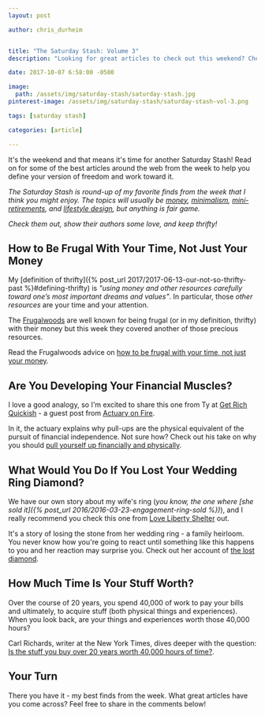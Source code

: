 ```yaml
---
layout: post

author: chris_durheim


title: "The Saturday Stash: Volume 3"
description: "Looking for great articles to check out this weekend? Check out my favorite finds from the week of October 1 - October 7, 2017"

date: 2017-10-07 6:58:00 -0500

image:
  path: /assets/img/saturday-stash/saturday-stash.jpg
pinterest-image: /assets/img/saturday-stash/saturday-stash-vol-3.png

tags: [saturday stash]

categories: [article]

---
```


It's the weekend and that means it's time for another Saturday Stash! Read on for some of the best articles around the web from the week to help you define your version of freedom and work toward it.

_The Saturday Stash is round-up of my favorite finds from the week that I think you might enjoy. The topics will usually be [money](/archive/#money), [minimalism](/archive/#minimalism), [mini-retirements](/archive/#mini-retirement), and [lifestyle design](/archive/#dreams-&-values), but anything is fair game._

_Check them out, show their authors some love, and keep thrifty!_

## How to Be Frugal With Your Time, Not Just Your Money

My [definition of thrifty]({% post_url 2017/2017-06-13-our-not-so-thrifty-past %}#defining-thrifty) is _"using money and other resources carefully toward one’s most important dreams and values"_. In particular, those _other resources_ are your time and your attention.

The [Frugalwoods](http://www.frugalwoods.com) are well known for being frugal (or in my definition, thrifty) with their money but this week they covered another of those precious resources.

Read the Frugalwoods advice on [how to be frugal with your time, not just your money](http://www.frugalwoods.com/2017/09/29/how-to-be-frugal-with-your-time-not-just-your-money).

## Are You Developing Your Financial Muscles?

I love a good analogy, so I'm excited to share this one from Ty at [Get Rich Quickish](http://www.getrichquickish.com) - a guest post from [Actuary on Fire](https://www.actuaryonfire.com).

In it, the actuary explains why pull-ups are the physical equivalent of the pursuit of financial independence. Not sure how? Check out his take on why you should [pull yourself up financially and physically](https://www.getrichquickish.net/2017/10/pull-yourself-up.html).

## What Would You Do If You Lost Your Wedding Ring Diamond?

We have our own story about my wife's ring (_you know, the one where [she sold it]({% post_url 2016/2016-03-23-engagement-ring-sold %})_), and I really recommend you check this one from [Love Liberty Shelter](http://www.lovelibertyshelter.com) out.

It's a story of losing the stone from her wedding ring - a family heirloom. You never know how you're going to react until something like this happens to you and her reaction may surprise you. Check out her account of [the lost diamond](http://www.lovelibertyshelter.com/the-missing-diamond/).

## How Much Time Is Your Stuff Worth?

Over the course of 20 years, you spend 40,000 of work to pay your bills and ultimately, to acquire stuff (both physical things and experiences). When you look back, are your things and experiences worth those 40,000 hours?

Carl Richards, writer at the New York Times, dives deeper with the question: [Is the stuff you buy over 20 years worth 40,000 hours of time?](https://mobile.nytimes.com/2017/08/21/your-money/is-the-stuff-you-buy-over-20-years-worth-40000-hours-of-time.html).

## Your Turn

There you have it - my best finds from the week. What great articles have you come across? Feel free to share in the comments below!
